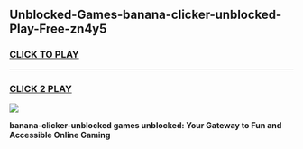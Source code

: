 
## Unblocked-Games-banana-clicker-unblocked-Play-Free-zn4y5
<h3>
<a href="https://premium76.site?title=banana-clicker-unblocked&ref=19M">CLICK TO PLAY</a></h3>
<hr>

<h3>
<a href="https://premium76.site?title=banana-clicker-unblocked&ref=19M">CLICK 2 PLAY</a>
  
</h3>

<a href="https://premium76.site?title=banana-clicker-unblocked&ref=19M"><img src="https://clearcache.store/games.png"></a>


**banana-clicker-unblocked games unblocked: Your Gateway to Fun and Accessible Online Gaming**
